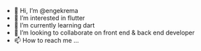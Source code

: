 - 👋 Hi, I’m @engekrema
- 👀 I’m interested in flutter
- 🌱 I’m currently learning dart
- 💞️ I’m looking to collaborate on front end & back end developer
- 📫 How to reach me ...

<!---
engekrema/engekrema is a ✨ special ✨ repository because its `README.md` (this file) appears on your GitHub profile.
You can click the Preview link to take a look at your changes.
--->
